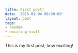 ```yaml
---
title: First post!
date: '2015-01-04 00:00:00'
layout: post
tags:
- random
- exciting-stuff
---
```


This is my first post, how exciting!
